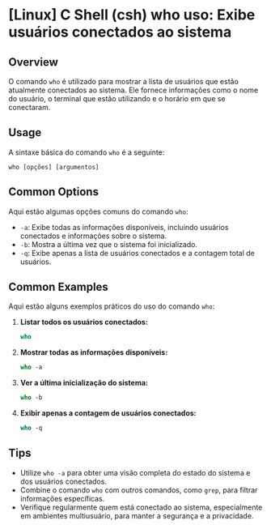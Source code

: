 # [Linux] C Shell (csh) who uso: Exibe usuários conectados ao sistema

## Overview
O comando `who` é utilizado para mostrar a lista de usuários que estão atualmente conectados ao sistema. Ele fornece informações como o nome do usuário, o terminal que estão utilizando e o horário em que se conectaram.

## Usage
A sintaxe básica do comando `who` é a seguinte:

```
who [opções] [argumentos]
```

## Common Options
Aqui estão algumas opções comuns do comando `who`:

- `-a`: Exibe todas as informações disponíveis, incluindo usuários conectados e informações sobre o sistema.
- `-b`: Mostra a última vez que o sistema foi inicializado.
- `-q`: Exibe apenas a lista de usuários conectados e a contagem total de usuários.

## Common Examples
Aqui estão alguns exemplos práticos do uso do comando `who`:

1. **Listar todos os usuários conectados:**
   ```csh
   who
   ```

2. **Mostrar todas as informações disponíveis:**
   ```csh
   who -a
   ```

3. **Ver a última inicialização do sistema:**
   ```csh
   who -b
   ```

4. **Exibir apenas a contagem de usuários conectados:**
   ```csh
   who -q
   ```

## Tips
- Utilize `who -a` para obter uma visão completa do estado do sistema e dos usuários conectados.
- Combine o comando `who` com outros comandos, como `grep`, para filtrar informações específicas.
- Verifique regularmente quem está conectado ao sistema, especialmente em ambientes multiusuário, para manter a segurança e a privacidade.